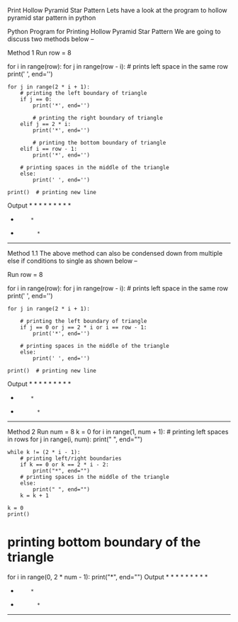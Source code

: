 Print Hollow Pyramid Star Pattern
Lets have a look at the program to hollow pyramid star pattern in python

Python Program for Printing Hollow Pyramid Star Pattern
We are going to discuss two methods below –

Method 1
Run
row = 8

for i in range(row):
    for j in range(row - i):
        # prints left space in the same row
        print(' ', end='')

    for j in range(2 * i + 1):
        # printing the left boundary of triangle
        if j == 0:
            print('*', end='')

            # printing the right boundary of triangle
        elif j == 2 * i:
            print('*', end='')

            # printing the bottom boundary of triangle
        elif i == row - 1:
            print('*', end='')

        # printing spaces in the middle of the triangle
        else:
            print(' ', end='')

    print()  # printing new line
Output
        *
       * *
      *   *
     *     *
    *       *
   *         *
  *           *
 ***************
Method 1.1
The above method can also be condensed down from multiple else if conditions to single as shown below –

Run
row = 8

for i in range(row):
    for j in range(row - i):
        # prints left space in the same row
        print(' ', end='')

    for j in range(2 * i + 1):

        # printing the left boundary of triangle
        if j == 0 or j == 2 * i or i == row - 1:
            print('*', end='')

        # printing spaces in the middle of the triangle
        else:
            print(' ', end='')

    print()  # printing new line
Output
        *
       * *
      *   *
     *     *
    *       *
   *         *
  *           *
 ***************
Method 2
Run
num = 8
k = 0
for i in range(1, num + 1):
    # printing left spaces in rows
    for j in range(i, num):
        print(" ", end="")

    while k != (2 * i - 1):
        # printing left/right boundaries
        if k == 0 or k == 2 * i - 2:
            print("*", end="")
        # printing spaces in the middle of the triangle
        else:
            print(" ", end="")
        k = k + 1

    k = 0
    print()

# printing bottom boundary of the triangle
for i in range(0, 2 * num - 1):
    print("*", end="")
Output
        *
       * *
      *   *
     *     *
    *       *
   *         *
  *           *
 ***************
